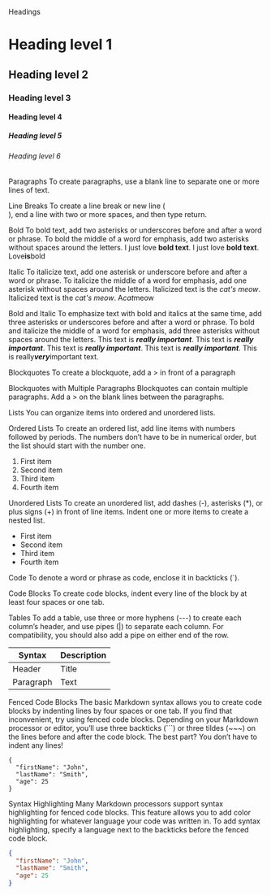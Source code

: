 Headings
# Heading level 1
## Heading level 2
### Heading level 3
#### Heading level 4
##### Heading level 5
###### Heading level 6


Paragraphs
To create paragraphs, use a blank line to separate one or more lines of text.


Line Breaks
To create a line break or new line (<br>), end a line with two or more spaces, and then type return.


Bold
To bold text, add two asterisks or underscores before and after a word or phrase. To bold the middle of a word for emphasis, add two asterisks without spaces around the letters.
I just love **bold text**.
I just love __bold text__.
Love**is**bold


Italic
To italicize text, add one asterisk or underscore before and after a word or phrase. To italicize the middle of a word for emphasis, add one asterisk without spaces around the letters.
Italicized text is the *cat's meow*.
Italicized text is the _cat's meow_.
A*cat*meow

Bold and Italic
To emphasize text with bold and italics at the same time, add three asterisks or underscores before and after a word or phrase. To bold and italicize the middle of a word for emphasis, add three asterisks without spaces around the letters.
This text is ***really important***.
This text is ___really important___.
This text is __*really important*__.
This text is **_really important_**.
This is really***very***important text.

Blockquotes
To create a blockquote, add a > in front of a paragraph

Blockquotes with Multiple Paragraphs
Blockquotes can contain multiple paragraphs. Add a > on the blank lines between the paragraphs.

Lists
You can organize items into ordered and unordered lists.

Ordered Lists
To create an ordered list, add line items with numbers followed by periods. The numbers don’t have to be in numerical order, but the list should start with the number one.
1. First item
2. Second item
3. Third item
4. Fourth item

Unordered Lists
To create an unordered list, add dashes (-), asterisks (*), or plus signs (+) in front of line items. Indent one or more items to create a nested list.
- First item
- Second item
- Third item
- Fourth item

Code
To denote a word or phrase as code, enclose it in backticks (`).


Code Blocks
To create code blocks, indent every line of the block by at least four spaces or one tab.


Tables
To add a table, use three or more hyphens (---) to create each column’s header, and use pipes (|) to separate each column. For compatibility, you should also add a pipe on either end of the row.

| Syntax      | Description |
| ----------- | ----------- |
| Header      | Title       |
| Paragraph   | Text        |

Fenced Code Blocks
The basic Markdown syntax allows you to create code blocks by indenting lines by four spaces or one tab. If you find that inconvenient, try using fenced code blocks. Depending on your Markdown processor or editor, you’ll use three backticks (```) or three tildes (~~~) on the lines before and after the code block. The best part? You don’t have to indent any lines!

```
{
  "firstName": "John",
  "lastName": "Smith",
  "age": 25
}
```

Syntax Highlighting
Many Markdown processors support syntax highlighting for fenced code blocks. This feature allows you to add color highlighting for whatever language your code was written in. To add syntax highlighting, specify a language next to the backticks before the fenced code block.

```json
{
  "firstName": "John",
  "lastName": "Smith",
  "age": 25
}
```